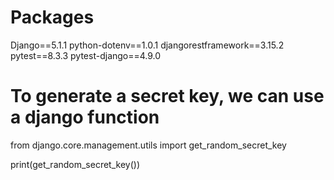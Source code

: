 # Packages
Django==5.1.1
python-dotenv==1.0.1
djangorestframework==3.15.2
pytest==8.3.3
pytest-django==4.9.0

# To generate a secret key, we can use a django function
from django.core.management.utils import get_random_secret_key

print(get_random_secret_key())
